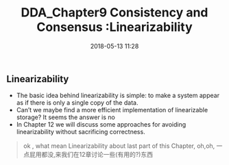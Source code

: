 ﻿---
layout: article
title: "DDA_Chapter9 Consistency and Consensus :Linearizability"
category: blog
tag:
- DDA 
- english

#excerpt:
toc: flase
image:
#  feature:
    teaser: /blog/2018.05/v2-d7fdf141526cf835fb3db39cc9c9d1ff_1200x500.jpg
#  thumb:
date:   2018-05-13 11:28
---

## Linearizability


- The basic idea behind linearizability is simple: to make a system appear as if there is only a single copy of the data.
- Can’t we maybe find a more efficient implementation of linearizable storage? It seems the answer is no
- In Chapter 12 we will discuss some approaches for avoiding linearizability without sacrificing correctness.

> ok , what mean Linearizability about last part of this Chapter, oh,oh, 一点屁用都没,来我们在12章讨论一些(有用的?)东西


## 












